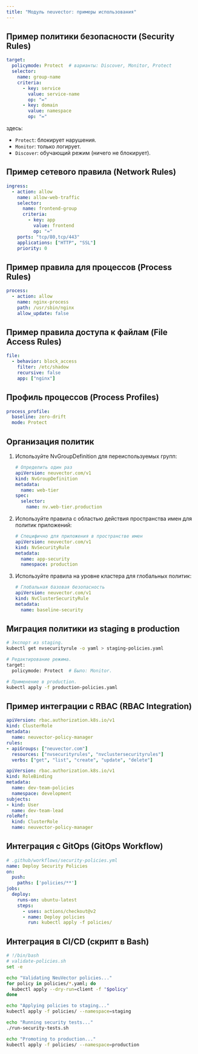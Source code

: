 ```yaml
---
title: "Модуль neuvector: примеры использования"
---
```


## Пример политики безопасности (Security Rules)

```yaml
target:
  policymode: Protect  # варианты: Discover, Monitor, Protect
  selector:
    name: group-name
    criteria:
      - key: service
        value: service-name
        op: "="
      - key: domain
        value: namespace
        op: "="
```

здесь:
- `Protect`: блокирует нарушения.
- `Monitor`: только логирует.
- `Discover`: обучающий режим (ничего не блокирует).

## Пример сетевого правила (Network Rules)

```yaml
ingress:
  - action: allow
    name: allow-web-traffic
    selector:
      name: frontend-group
      criteria:
        - key: app
          value: frontend
          op: "="
    ports: "tcp/80,tcp/443"
    applications: ["HTTP", "SSL"]
    priority: 0
```

## Пример правила для процессов (Process Rules)

```yaml
process:
  - action: allow
    name: nginx-process
    path: /usr/sbin/nginx
    allow_update: false
```

## Пример правила доступа к файлам (File Access Rules)

```yaml
file:
  - behavior: block_access
    filter: /etc/shadow
    recursive: false
    app: ["nginx"]
```

## Профиль процессов (Process Profiles)

```yaml
process_profile:
  baseline: zero-drift
  mode: Protect
```

## Организация политик

1. Используйте NvGroupDefinition для переиспользуемых групп:

   ```yaml
   # Определить один раз
   apiVersion: neuvector.com/v1
   kind: NvGroupDefinition
   metadata:
     name: web-tier
   spec:
     selector:
       name: nv.web-tier.production
   ```

1. Используйте правила с областью действия пространства имен для политик приложений:

   ```yaml
   # Специфично для приложения в пространстве имен
   apiVersion: neuvector.com/v1
   kind: NvSecurityRule
   metadata:
     name: app-security
     namespace: production
   ```

1. Используйте правила на уровне кластера для глобальных политик:

   ```yaml
   # Глобальная базовая безопасность
   apiVersion: neuvector.com/v1
   kind: NvClusterSecurityRule
   metadata:
     name: baseline-security
   ```

## Миграция политики из staging в production

```bash
# Экспорт из staging.
kubectl get nvsecurityrule -o yaml > staging-policies.yaml

# Редактирование режима.
target:
  policymode: Protect  # Было: Monitor.

# Применение в production.
kubectl apply -f production-policies.yaml
```

## Пример интеграции с RBAC (RBAC Integration)

```yaml
apiVersion: rbac.authorization.k8s.io/v1
kind: ClusterRole
metadata:
  name: neuvector-policy-manager
rules:
- apiGroups: ["neuvector.com"]
  resources: ["nvsecurityrules", "nvclustersecurityrules"]
  verbs: ["get", "list", "create", "update", "delete"]
```

```yaml
apiVersion: rbac.authorization.k8s.io/v1
kind: RoleBinding
metadata:
  name: dev-team-policies
  namespace: development
subjects:
- kind: User
  name: dev-team-lead
roleRef:
  kind: ClusterRole
  name: neuvector-policy-manager
```

## Интеграция с GitOps (GitOps Workflow)

```yaml
# .github/workflows/security-policies.yml
name: Deploy Security Policies
on:
  push:
    paths: ['policies/**']
jobs:
  deploy:
    runs-on: ubuntu-latest
    steps:
      - uses: actions/checkout@v2
      - name: Deploy policies
        run: kubectl apply -f policies/
```

## Интеграция в CI/CD (скрипт в Bash)

```bash
# !/bin/bash
# validate-policies.sh
set -e

echo "Validating NeuVector policies..."
for policy in policies/*.yaml; do
  kubectl apply --dry-run=client -f "$policy"
done

echo "Applying policies to staging..."
kubectl apply -f policies/ --namespace=staging

echo "Running security tests..."
./run-security-tests.sh

echo "Promoting to production..."
kubectl apply -f policies/ --namespace=production
```
